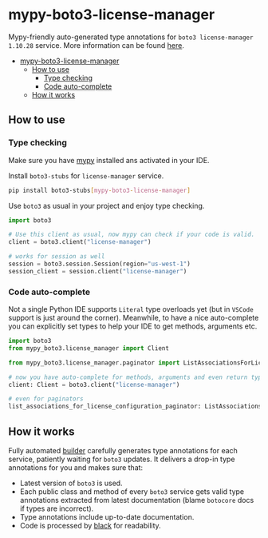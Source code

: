 # mypy-boto3-license-manager

Mypy-friendly auto-generated type annotations for `boto3 license-manager 1.10.28` service.
More information can be found [here](https://github.com/vemel/mypy_boto3).

- [mypy-boto3-license-manager](#mypy-boto3-license-manager)
  - [How to use](#how-to-use)
    - [Type checking](#type-checking)
    - [Code auto-complete](#code-auto-complete)
  - [How it works](#how-it-works)

## How to use

### Type checking

Make sure you have [mypy](https://github.com/python/mypy) installed ans activated in your IDE.

Install `boto3-stubs` for `license-manager` service.

```bash
pip install boto3-stubs[mypy-boto3-license-manager]
```

Use `boto3` as usual in your project and enjoy type checking.

```python
import boto3

# Use this client as usual, now mypy can check if your code is valid.
client = boto3.client("license-manager")

# works for session as well
session = boto3.session.Session(region="us-west-1")
session_client = session.client("license-manager")

```

### Code auto-complete

Not a single Python IDE supports `Literal` type overloads yet (but in `VSCode` support is just around the corner).
Meanwhile, to have a nice auto-complete you can explicitly set types to help your IDE to get methods, arguments etc.

```python
import boto3
from mypy_boto3.license_manager import Client

from mypy_boto3.license_manager.paginator import ListAssociationsForLicenseConfigurationPaginator

# now you have auto-complete for methods, arguments and even return types
client: Client = boto3.client("license-manager")

# even for paginators
list_associations_for_license_configuration_paginator: ListAssociationsForLicenseConfigurationPaginator = client.get_paginator("list_associations_for_license_configuration")
```

## How it works

Fully automated [builder](https://github.com/vemel/mypy_boto3) carefully generates
type annotations for each service, patiently waiting for `boto3` updates. It delivers
a drop-in type annotations for you and makes sure that:

- Latest version of `boto3` is used.
- Each public class and method of every `boto3` service gets valid type annotations
  extracted from latest documentation (blame `botocore` docs if types are incorrect).
- Type annotations include up-to-date documentation.
- Code is processed by [black](https://github.com/psf/black) for readability.